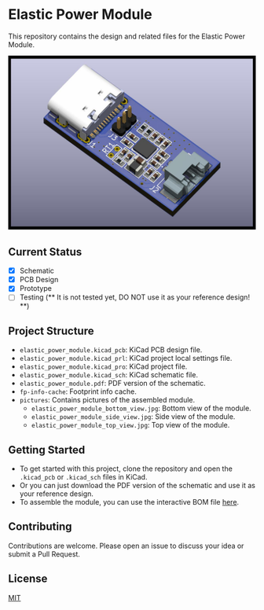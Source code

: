 # Elastic Power Module

This repository contains the design and related files for the Elastic Power Module.

![Elastic Power Module](pictures/elastic_power_module_side_view.jpg)

## Current Status
- [x] Schematic
- [x] PCB Design
- [x] Prototype
- [ ] Testing (** It is not tested yet, DO NOT use it as your reference design! **)

## Project Structure

- `elastic_power_module.kicad_pcb`: KiCad PCB design file.
- `elastic_power_module.kicad_prl`: KiCad project local settings file.
- `elastic_power_module.kicad_pro`: KiCad project file.
- `elastic_power_module.kicad_sch`: KiCad schematic file.
- `elastic_power_module.pdf`: PDF version of the schematic.
- `fp-info-cache`: Footprint info cache.
- `pictures`: Contains pictures of the assembled module.
  - `elastic_power_module_bottom_view.jpg`: Bottom view of the module.
  - `elastic_power_module_side_view.jpg`: Side view of the module.
  - `elastic_power_module_top_view.jpg`: Top view of the module.

## Getting Started

- To get started with this project, clone the repository and open the `.kicad_pcb` or `.kicad_sch` files in KiCad.
- Or you can just download the PDF version of the schematic and use it as your reference design.
- To assemble the module, you can use the interactive BOM file [here](https://htmlpreview.github.io/?https://github.com/SuperChange001/pmic-pcb/blob/master/bom/ibom.html).

## Contributing

Contributions are welcome. Please open an issue to discuss your idea or submit a Pull Request.

## License

[MIT](https://choosealicense.com/licenses/mit/)